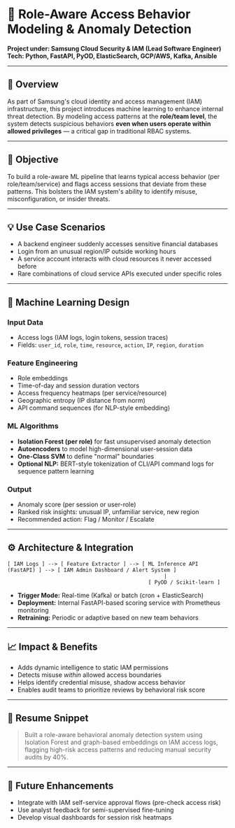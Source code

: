 
# 🔐 Role-Aware Access Behavior Modeling & Anomaly Detection  
**Project under: Samsung Cloud Security & IAM (Lead Software Engineer)**  
**Tech: Python, FastAPI, PyOD, ElasticSearch, GCP/AWS, Kafka, Ansible**

---

## 📌 Overview  
As part of Samsung's cloud identity and access management (IAM) infrastructure, this project introduces machine learning to enhance internal threat detection. By modeling access patterns at the **role/team level**, the system detects suspicious behaviors **even when users operate within allowed privileges** — a critical gap in traditional RBAC systems.

---

## 🎯 Objective  
To build a role-aware ML pipeline that learns typical access behavior (per role/team/service) and flags access sessions that deviate from these patterns. This bolsters the IAM system's ability to identify misuse, misconfiguration, or insider threats.

---

## 💡 Use Case Scenarios  
- A backend engineer suddenly accesses sensitive financial databases  
- Login from an unusual region/IP outside working hours  
- A service account interacts with cloud resources it never accessed before  
- Rare combinations of cloud service APIs executed under specific roles

---

## 🧠 Machine Learning Design  

### Input Data  
- Access logs (IAM logs, login tokens, session traces)  
- Fields: `user_id`, `role`, `time`, `resource`, `action`, `IP`, `region`, `duration`  

### Feature Engineering  
- Role embeddings  
- Time-of-day and session duration vectors  
- Access frequency heatmaps (per service/resource)  
- Geographic entropy (IP distance from norm)  
- API command sequences (for NLP-style embedding)

### ML Algorithms  
- **Isolation Forest (per role)** for fast unsupervised anomaly detection  
- **Autoencoders** to model high-dimensional user-session data  
- **One-Class SVM** to define "normal" boundaries  
- **Optional NLP:** BERT-style tokenization of CLI/API command logs for sequence pattern learning

### Output  
- Anomaly score (per session or user-role)  
- Ranked risk insights: unusual IP, unfamiliar service, new region  
- Recommended action: Flag / Monitor / Escalate

---

## ⚙️ Architecture & Integration  

```
[ IAM Logs ] --> [ Feature Extractor ] --> [ ML Inference API (FastAPI) ] --> [ IAM Admin Dashboard / Alert System ]
                                                  |
                                             [ PyOD / Scikit-learn ]
```

- **Trigger Mode:** Real-time (Kafka) or batch (cron + ElasticSearch)  
- **Deployment:** Internal FastAPI-based scoring service with Prometheus monitoring  
- **Retraining:** Periodic or adaptive based on new team behaviors

---

## 📈 Impact & Benefits  
- Adds dynamic intelligence to static IAM permissions  
- Detects misuse *within* allowed access boundaries  
- Helps identify credential misuse, shadow access behavior  
- Enables audit teams to prioritize reviews by behavioral risk score

---

## 📝 Resume Snippet  
> Built a role-aware behavioral anomaly detection system using Isolation Forest and graph-based embeddings on IAM access logs, flagging high-risk access patterns and reducing manual security audits by 40%.

---

## 🔗 Future Enhancements  
- Integrate with IAM self-service approval flows (pre-check access risk)  
- Use analyst feedback for semi-supervised fine-tuning  
- Develop visual dashboards for session risk heatmaps  
